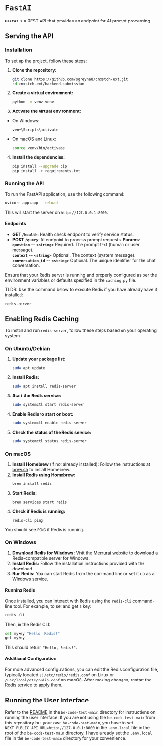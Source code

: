 # `FastAI`
**`FastAI`** is a REST API that provides an endpoint for AI prompt processing.

## Serving the API
### Installation
To set up the project, follow these steps:
1. **Clone the repository:**
    ```bash
    git clone https://github.com/sgreyna8/cnxstch-ext.git
    cd cnxstch-ext/backend-submission
    ```
2. **Create a virtual environment:**
    ```bash
    python -m venv venv
    ```
3. **Activate the virtual environment:**
- On Windows:
    ```bash
    venv\Scripts\activate
    ```
- On macOS and Linux:
    ```bash
    source venv/bin/activate
    ```
4. **Install the dependencies:**
    ```bash
    pip install --upgrade pip
    pip install -r requirements.txt
    ```

### Running the API
To run the FastAPI application, use the following command:
```bash
uvicorn app:app --reload
```

This will start the server on `http://127.0.0.1:8000`.

#### Endpoints
- **GET `/health`**: Health check endpoint to verify service status.
- **POST `/query`**: AI endpoint to process prompt requests.
    **Params**: <br>
        **`question`** -- **`<string>`** Required. The prompt text (human or user message).<br>
        **`context`** -- **`<string>`** Optional. The context (system message).<br>
        **`conversation_id`** -- **`<string>`** Optional. The unique identifier for the chat conversation.

Ensure that your Redis server is running and properly configured as per the environment variables or defaults specified in the `caching.py` file.

TLDR: Use the command below to execute Redis if you have already have it installed:
```
redis-server
```

## Enabling Redis Caching
To install and run `redis-server`, follow these steps based on your operating system:

### On Ubuntu/Debian
1. **Update your package list:**
    ```bash
    sudo apt update
    ```
2. **Install Redis:**
    ```bash
    sudo apt install redis-server
    ```
3. **Start the Redis service:**
    ```bash
    sudo systemctl start redis-server
    ```
4. **Enable Redis to start on boot:**
    ```bash
    sudo systemctl enable redis-server
    ```
5. **Check the status of the Redis service:**
    ```bash
    sudo systemctl status redis-server
    ```

### On macOS
1. **Install Homebrew** (if not already installed):
    Follow the instructions at [brew.sh](https://brew.sh/) to install Homebrew.
2. **Install Redis using Homebrew:**
    ```bash
    brew install redis
    ```
3. **Start Redis:**
    ```bash
    brew services start redis
    ```
4. **Check if Redis is running:**
    ```bash
    redis-cli ping
    ```
You should see `PONG` if Redis is running.

### On Windows
1. **Download Redis for Windows:**
    Visit the [Memurai website](https://www.memurai.com/download) to download a Redis-compatible server for Windows.
2. **Install Redis:**
    Follow the installation instructions provided with the download.
3. **Run Redis:**
    You can start Redis from the command line or set it up as a Windows service.
#### Running Redis
Once installed, you can interact with Redis using the `redis-cli` command-line tool. For example, to set and get a key:
```bash
redis-cli
```
Then, in the Redis CLI:
```bash
set mykey "Hello, Redis!"
get mykey
```
This should return `"Hello, Redis!"`.

#### Additional Configuration
For more advanced configurations, you can edit the Redis configuration file, typically located at `/etc/redis/redis.conf` on Linux or `/usr/local/etc/redis.conf` on macOS. After making changes, restart the Redis service to apply them.

## Running the User Interface
Refer to the [README](../be-code-test-main/README.md) in the `be-code-test-main` directory for instructions on running the user interface. If you are not using the `be-code-test-main` from this repository but your own `be-code-test-main`, you have to set `NEXT_PUBLIC_API_URL=http://127.0.0.1:8000` in the `.env.local` file in the root of the `be-code-test-main` directory. I have already set the `.env.local` file in the `be-code-test-main` directory for your convenience.
